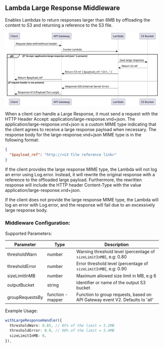 ## Lambda Large Response Middleware

Enables Lambdas to return responses larger than 6MB by offloading the content to S3 and returning a reference to the S3 file.

![](../../docs/out/architecture-1/Architecture%20-%20Sequence%20Diagram.svg)

When a client can handle a Large Response, it must send a request with the HTTP Header Accept: application/large-response.vnd+json. The application/large-response.vnd+json is a custom MIME type indicating that the client agrees to receive a large response payload when necessary. The response body for the large-response.vnd+json MIME type is in the following format:

```json
{
  "$payload_ref": "http://<s3 file reference link>"
}
```

If the client provides the large response MIME type, the Lambda will not log an error using Log.error. Instead, it will rewrite the original response with a reference to the offloaded large payload. Furthermore, the rewritten response will include the HTTP header Content-Type with the value application/large-response.vnd+json.

If the client does not provide the large response MIME type, the Lambda will log an error with Log.error, and the response will fail due to an excessively large response body.

### Middleware Configuration:

Supported Parameters:

| Parameter       | Type              | Description                                                                  |
| --------------- | ----------------- | ---------------------------------------------------------------------------- |
| thresholdWarn   | number            | Warning threshold level (percentage of `sizeLimitInMB`), e.g: 0.80           |
| thresholdError  | number            | Error threshold level (percentage of `sizeLimitInMB`), e.g: 0.90             |
| sizeLimitInMB   | number            | Maximum allowed size limit in MB, e.g 6                                      |
| outputBucket    | string            | Identifier or name of the output S3 bucket                                   |
| groupRequestsBy | function - mapper | Function to group requests, based on API Gateway event V2. Defaults to 'all' |

Example Usage:

```ts
withLargeResponseHandler({
  thresholdWarn: 0.85, // 85% of the limit = 5.1MB
  thresholdError: 0.9, // 90% of the limit = 5.4MB
  sizeLimitInMB: 6,
}),
```
